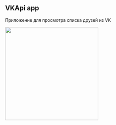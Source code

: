 ## VKApi app
Приложение для просмотра списка друзей из VK


<img src="https://github.com/voronoff2803/Swift/blob/master/VkApi/img/ezgif-4-8e499afad6.gif?raw=true" width="300" />